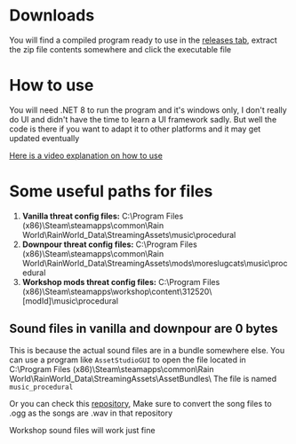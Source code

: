 ﻿# Downloads

You will find a compiled program ready to use in the [releases tab](https://github.com/traso56/ThreatVisualizer/releases), extract the zip file contents somewhere and click the executable file

# How to use

You will need .NET 8 to run the program and it's windows only, I don't really do UI and didn't have the time to learn a UI framework sadly.
But well the code is there if you want to adapt it to other platforms and it may get updated eventually

[Here is a video explanation on how to use](https://youtu.be/dBdf1QqLtE0)

# Some useful paths for files

1. **Vanilla threat config files:** C:\Program Files (x86)\Steam\steamapps\common\Rain World\RainWorld_Data\StreamingAssets\music\procedural
2. **Downpour threat config files:** C:\Program Files (x86)\Steam\steamapps\common\Rain World\RainWorld_Data\StreamingAssets\mods\moreslugcats\music\procedural
3. **Workshop mods threat config files:** C:\Program Files (x86)\Steam\steamapps\workshop\content\312520\\[modId]\music\procedural

## Sound files in vanilla and downpour are 0 bytes
This is because the actual sound files are in a bundle somewhere else.
You can use a program like `AssetStudioGUI` to open the file located in
C:\Program Files (x86)\Steam\steamapps\common\Rain World\RainWorld_Data\StreamingAssets\AssetBundles\ The file is named `music_procedural`

Or you can check this [repository](https://github.com/cookiecaker/Rain-World-Sounds/tree/main/Threat%20Music), Make sure to convert the song files to .ogg as the songs are .wav in that repository

Workshop sound files will work just fine